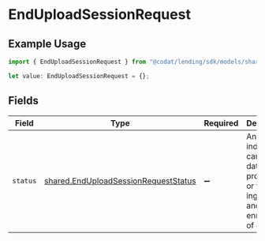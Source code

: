 # EndUploadSessionRequest

## Example Usage

```typescript
import { EndUploadSessionRequest } from "@codat/lending/sdk/models/shared";

let value: EndUploadSessionRequest = {};
```

## Fields

| Field                                                                                               | Type                                                                                                | Required                                                                                            | Description                                                                                         |
| --------------------------------------------------------------------------------------------------- | --------------------------------------------------------------------------------------------------- | --------------------------------------------------------------------------------------------------- | --------------------------------------------------------------------------------------------------- |
| `status`                                                                                            | [shared.EndUploadSessionRequestStatus](../../../sdk/models/shared/enduploadsessionrequeststatus.md) | :heavy_minus_sign:                                                                                  | An indicator to cancel the dataset processing or trigger ingestion and enrichment of data.          |